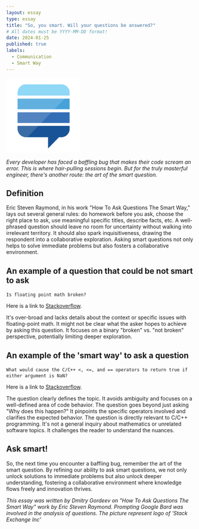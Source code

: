 ```yaml
---
layout: essay
type: essay
title: "So, you smart. Will your questions be answered?"
# All dates must be YYYY-MM-DD format!
date: 2024-01-25
published: true
labels:
  - Communication
  - Smart Way
---
```


<img width="200px" class="rounded float-start pe-4" src="../img/questions/stack.png">

*Every developer has faced a baffling bug that makes their code scream an error. This is where hair-pulling sessions begin. But for the truly masterful engineer, there's another route: the art of the smart question.*

## Definition
Eric Steven Raymond, in his work "How To Ask Questions The Smart Way," lays out several general rules: do homework before you ask, choose the right place to ask, use meaningful specific titles, describe facts, etc.
A well-phrased question should leave no room for uncertainty without walking into irrelevant territory. It should also spark inquisitiveness, drawing the respondent into a collaborative exploration.
Asking smart questions not only helps to solve immediate problems but also fosters a collaborative environment.

## An example of a question that could be not smart to ask
```
Is floating point math broken?
``` 
Here is a link to [Stackoverflow](https://stackoverflow.com/questions/28946999/caveat-floating-point).

It's over-broad and lacks details about the context or specific issues with floating-point math.
It might not be clear what the asker hopes to achieve by asking this question.
It focuses on a binary "broken" vs. "not broken" perspective, potentially limiting deeper exploration.

## An example of the 'smart way' to ask a question
```
What would cause the C/C++ <, <=, and == operators to return true if either argument is NaN?
```

Here is a link to [Stackoverflow](https://stackoverflow.com/questions/23641555/what-would-cause-the-c-c-and-operators-to-return-true-if-either-argu).

The question clearly defines the topic. It avoids ambiguity and focuses on a well-defined area of code behavior.
The question goes beyond just asking "Why does this happen?" It pinpoints the specific operators involved and clarifies the expected behavior. The question is directly relevant to C/C++ programming. It's not a general inquiry about mathematics or unrelated software topics. It challenges the reader to understand the nuances.

## Ask smart!
So, the next time you encounter a baffling bug, remember the art of the smart question.
By refining our ability to ask smart questions, we not only unlock solutions to immediate problems but also unlock deeper understanding, fostering a collaborative environment where knowledge flows freely and innovation thrives.

*This essay was written by Dmitry Gordeev on "How To Ask Questions The Smart Way" work by Eric Steven Raymond. Prompting Google Bard was involved in the analysis of questions. The picture represent logo of 'Stack Exchange Inc'*
